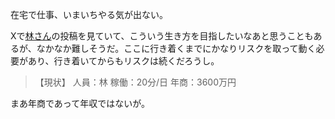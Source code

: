 在宅で仕事、いまいちやる気が出ない。

Xで[林さん](https://x.com/hayashiwithcats)の投稿を見ていて、こういう生き方を目指したいなあと思うこともあるが、なかなか難しそうだ。ここに行き着くまでにかなりリスクを取って動く必要があり、行き着いてからもリスクは続くだろうし。

> 【現状】
> 人員：林
> 稼働：20分/日
> 年商：3600万円

まあ年商であって年収ではないが。
